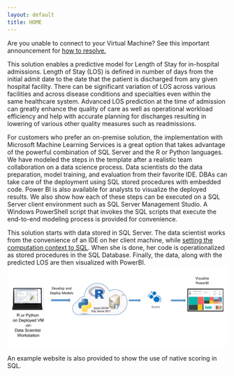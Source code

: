 ```yaml
---
layout: default
title: HOME
---
```

<div class="alert alert-warning">
Are you unable to connect to your Virtual Machine? See this important announcement for
<a href="https://blogs.technet.microsoft.com/mckittrick/unable-to-rdp-to-virtual-machine-credssp-encryption-oracle-remediation/">how to resolve.</a>
</div>

This solution enables a predictive model for Length of Stay for in-hospital admissions. Length of Stay (LOS) is defined in number of days from the initial admit date to the date that the patient is discharged from any given hospital facility. There can be significant variation of LOS across various facilities and across disease conditions and specialties even within the same healthcare system. Advanced LOS prediction at the time of admission can greatly enhance the quality of care as well as operational workload efficiency and help with accurate planning for discharges resulting in lowering of various other quality measures such as readmissions.

For customers who prefer an on-premise solution, the implementation with Microsoft Machine Learning Services is a great option that takes advantage of the powerful combination of SQL Server and the R or Python languages. We have modeled the steps in the template after a realistic team collaboration on a data science process. Data scientists do the data preparation, model training, and evaluation from their favorite IDE. DBAs can take care of the deployment using SQL stored procedures with embedded code. Power BI is also available for analysts to visualize the deployed results. We also show how each of these steps can be executed on a SQL Server client environment such as SQL Server Management Studio. A Windows PowerShell script that invokes the SQL scripts that execute the end-to-end modeling process is provided for convenience. 

This solution starts with data stored in SQL Server.  The data scientist works from the convenience of an IDE on her client machine, while <a href="https://msdn.microsoft.com/en-us/library/mt604885.aspx">setting the computation context to SQL</a>.  When she is done, her code is operationalized as stored procedures in the SQL Database. Finally, the data, along with the predicted LOS are then visualized with PowerBI.  
<img src="images/diagram.png">

An example website is also provided to show the use of native scoring in SQL.  

